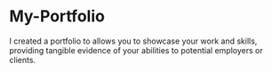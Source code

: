 # My-Portfolio
I created a portfolio to allows you to showcase your work and skills, providing tangible evidence of your abilities to potential employers or clients.
